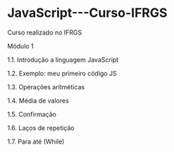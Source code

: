 # JavaScript---Curso-IFRGS
Curso realizado no IFRGS

Módulo 1

1.1. Introdução a linguagem JavaScript

1.2. Exemplo: meu primeiro código JS

1.3. Operações aritméticas

1.4. Média de valores

1.5. Confirmação

1.6. Laços de repetição

1.7. Para até (While)


